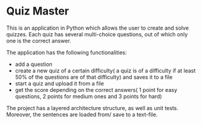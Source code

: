 Quiz Master
=============

This is an application in Python which allows the user to create and solve quizzes. Each quiz has several multi-choice questions, out of which only one is the correct answer.

The application has the following functionalities:
  * add a question
  * create a new quiz of a certain difficulty( a quiz is of a difficulty if at least 50% of the questions are of that difficulty) and saves it to a file
  * start a quiz and upload it from a file
  * get the score depending on the correct answers( 1 point for easy questions, 2 points for medium ones and 3 points for hard)

The project has a layered architecture structure, as well as unit tests. Moreover, the sentences are loaded from/ save to a text-file.
